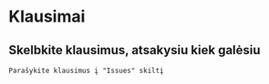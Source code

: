 # Klausimai

## Skelbkite klausimus, atsakysiu kiek galėsiu 
```
Parašykite klausimus į "Issues" skiltį
```
